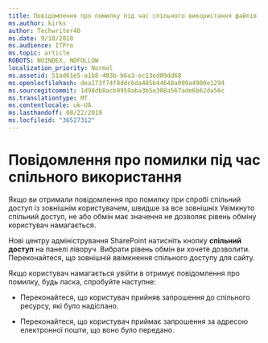```yaml
---
title: Повідомлення про помилку під час спільного використання файлів
ms.author: kirks
author: Techwriter40
ms.date: 9/18/2018
ms.audience: ITPro
ms.topic: article
ROBOTS: NOINDEX, NOFOLLOW
localization_priority: Normal
ms.assetid: 51ad61e5-a1b8-483b-b6a3-ec13ed09dd68
ms.openlocfilehash: dea173f74f8ddc6da485b44648a009a4900e1294
ms.sourcegitcommit: 1d98db8acb9959aba3b5e308a567ade6b62da56c
ms.translationtype: MT
ms.contentlocale: uk-UA
ms.lasthandoff: 08/22/2019
ms.locfileid: "36527312"
---
```

# <a name="error-messages-when-sharing"></a>Повідомлення про помилки під час спільного використання

Якщо ви отримали повідомлення про помилку при спробі спільний доступ із зовнішнім користувачем, швидше за все зовнішніх Увімкнуто спільний доступ, не або обмін має значення не дозволяє рівень обміну користувач намагається.
  
Нові центру адміністрування SharePoint натисніть кнопку **спільний доступ** на панелі ліворуч. Вибрати рівень обмін ви хочете дозволити. Переконайтеся, що зовнішній ввімкнення спільного доступу для сайту. 
  
Якщо користувач намагається увійти в отримує повідомлення про помилку, будь ласка, спробуйте наступне:
  
- Переконайтеся, що користувач прийняв запрошення до спільного ресурсу, які було надіслано.
    
- Переконайтеся, що користувач приймає запрошення за адресою електронної пошти, що воно було передано.
    

